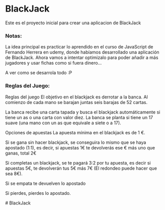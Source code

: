 # BlackJack

Este es el proyecto inicial para crear una aplicacion de BlackJack

### Notas:

La idea principal es practicar lo aprendido en el curso de JavaScript de Fernando Herrera en udemy, donde habíamos desarrollado una aplicación de BlackJack. 
Ahora vamos a intentar optimizalo para poder añadir a más jugadores y usar fichas como si fuera dinero...

A ver como se desarrola todo :P


### Reglas del Juego:

Reglas del juego
El objetivo en el blackjack es derrotar a la banca. Al comienzo de cada mano se barajan juntas seis barajas de 52 cartas.

La banca recibe una carta tapada y busca el blackjack automáticamente si tiene un as o una carta con valor diez. La banca se planta si tiene un 17 suave (una mano con un as que equivale a siete o a 17). 

Opciones de apuestas
La apuesta mínima en el blackjack es de 1 €.

Si se gana sin hacer blackjack, se conseguira lo mismo que se haya apostado (1:1), es decir, si apuestas 1€ te devolverás ese € más uno que ganas, total 2€

Si completas un blackjack, se te pagará 3:2 por tu apuesta, es decir si apuestas 5€, te devolverán tus 5€ más 7€ (El redondeo puede hacer que sea 8€).

Si se empata te devuelven lo apostado

Si pierdes, pierdes lo apostado.

#   B l a c k J a c k  
 